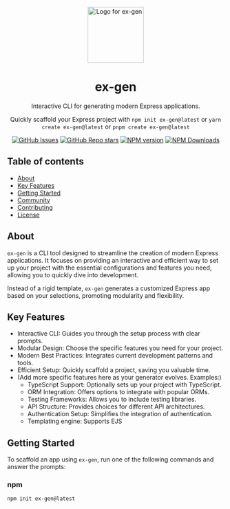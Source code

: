 <p align="center">
  <img src="https://via.placeholder.com/130x130?text=ex-gen" width="130" alt="Logo for ex-gen" />
</p>

<h1 align="center">
  ex-gen
</h1>

<p align="center">
  Interactive CLI for generating modern Express applications.
</p>

<p align="center">
  Quickly scaffold your Express project with <code>npm init ex-gen@latest</code> or <code>yarn create ex-gen@latest</code> or <code>pnpm create ex-gen@latest</code>
</p>

<div align="center">

[![GitHub Issues](https://img.shields.io/github/issues/MarselDokubo/ex-gen)](https://github.com/MarselDokubo/ex-gen/issues)
[![GitHub Repo stars](https://img.shields.io/github/stars/MarselDokubo/ex-gen?style=social)](https://github.com/MarselDokubo/ex-gen)
[![NPM version](https://img.shields.io/npm/v/ex-gen)](https://www.npmjs.com/package/ex-gen)
[![NPM Downloads](https://img.shields.io/npm/dm/ex-gen)](https://www.npmjs.com/package/ex-gen)

</div>

## Table of contents

- [About](#about)
- [Key Features](#key-features)
- [Getting Started](#getting-started)
- [Community](#community)
- [Contributing](#contributing)
- [License](#license)

<h2 id="about">About</h2>

`ex-gen` is a CLI tool designed to streamline the creation of modern Express applications. It focuses on providing an interactive and efficient way to set up your project with the essential configurations and features you need, allowing you to quickly dive into development.

Instead of a rigid template, `ex-gen` generates a customized Express app based on your selections, promoting modularity and flexibility.

<h2 id="key-features">Key Features</h2>

- Interactive CLI: Guides you through the setup process with clear prompts.
- Modular Design: Choose the specific features you need for your project.
- Modern Best Practices: Integrates current development patterns and tools.
- Efficient Setup: Quickly scaffold a project, saving you valuable time.
- (Add more specific features here as your generator evolves. Examples:)
  - TypeScript Support: Optionally sets up your project with TypeScript.
  - ORM Integration: Offers options to integrate with popular ORMs.
  - Testing Frameworks: Allows you to include testing libraries.
  - API Structure: Provides choices for different API architectures.
  - Authentication Setup: Simplifies the integration of authentication.
  - Templating engine: Supports EJS

<h2 id="getting-started">Getting Started</h2>

To scaffold an app using `ex-gen`, run one of the following commands and answer the prompts:

### npm

```bash
npm init ex-gen@latest
```
